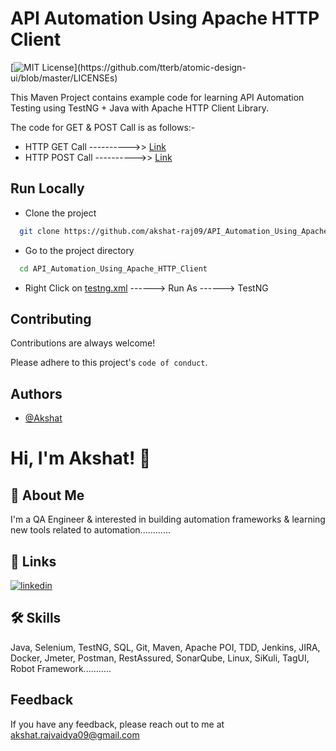 # API Automation Using Apache HTTP Client

[![MIT License](https://img.shields.io/apm/l/atomic-design-ui.svg?)](https://github.com/tterb/atomic-design-ui/blob/master/LICENSEs)

This Maven Project contains example code for learning API Automation Testing using TestNG + Java with Apache HTTP Client Library.

The code for GET & POST Call is as follows:-

- HTTP GET Call ---------->> [Link](https://github.com/akshat-raj09/API_Automation_Using_Apache_HTTP_Client/blob/master/ApiAutomationUsingHttpClient/src/test/java/com/qa/testcases/GetApiTest.java)
- HTTP POST Call ---------->> [Link](https://github.com/akshat-raj09/API_Automation_Using_Apache_HTTP_Client/blob/master/ApiAutomationUsingHttpClient/src/test/java/com/qa/testcases/PostApiTest.java)

## Run Locally

- Clone the project

```bash
  git clone https://github.com/akshat-raj09/API_Automation_Using_Apache_HTTP_Client
```

- Go to the project directory

```bash
  cd API_Automation_Using_Apache_HTTP_Client
```

- Right Click on [testng.xml](https://github.com/akshat-raj09/API_Automation_Using_Apache_HTTP_Client/blob/master/ApiAutomationUsingHttpClient/src/main/resources/testng.xml) ------> Run As ------> TestNG

## Contributing

Contributions are always welcome!

Please adhere to this project's `code of conduct`.

## Authors

- [@Akshat](https://www.github.com/akshat-raj09)

# Hi, I'm Akshat! 👋

## 🚀 About Me
I'm a QA Engineer & interested in building automation frameworks & learning new tools related to automation............

## 🔗 Links
[![linkedin](https://img.shields.io/badge/linkedin-0A66C2?style=for-the-badge&logo=linkedin&logoColor=white)](https://www.linkedin.com/in/akshat009)

## 🛠 Skills
Java, Selenium, TestNG, SQL, Git, Maven, Apache POI, TDD, Jenkins, JIRA, Docker, Jmeter, Postman, RestAssured, SonarQube, Linux, SiKuli, TagUI, Robot Framework...........
  
## Feedback
If you have any feedback, please reach out to me at akshat.rajvaidya09@gmail.com
